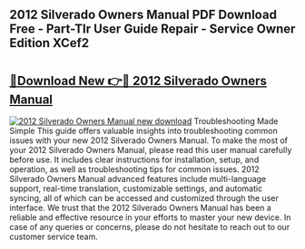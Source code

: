 ## 2012 Silverado Owners Manual PDF Download Free - Part-TIr User Guide Repair - Service Owner Edition XCef2

# <h2><a href="http://bc1492.oget.top/?id=2012+Silverado+Owners+Manual">🔗Download New 👉🔴 2012 Silverado Owners Manual</a></h2>

[![2012 Silverado Owners Manual new download](https://i.imgur.com/5g1atiW.png)](http://bc1492.oget.top/?id=2012+Silverado+Owners+Manual)
Troubleshooting Made Simple This guide offers valuable insights into troubleshooting common issues with your new 2012 Silverado Owners Manual. To make the most of your 2012 Silverado Owners Manual, please read this user manual carefully before use. It includes clear instructions for installation, setup, and operation, as well as troubleshooting tips for common issues. 2012 Silverado Owners Manual advanced features include multi-language support, real-time translation, customizable settings, and automatic syncing, all of which can be accessed and customized through the user interface. We trust that the 2012 Silverado Owners Manual has been a reliable and effective resource in your efforts to master your new device. In case of any queries or concerns, please do not hesitate to reach out to our customer service team.
